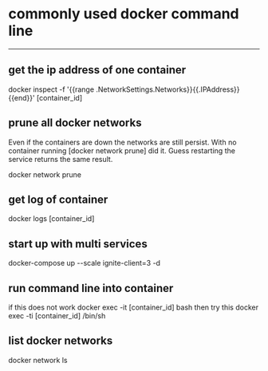 # commonly used docker command line

---
## get the ip address of one container
docker inspect -f '{{range .NetworkSettings.Networks}}{{.IPAddress}}{{end}}' [container_id]

## prune all docker networks
Even if the containers are down the networks are still persist. 
With no container running [docker network prune] did it. 
Guess restarting the service returns the same result.

docker network prune

## get log of container
docker logs [container_id]

## start up with multi services
docker-compose up --scale  ignite-client=3 -d

## run command line into container
if this does not work
docker exec -it [container_id] bash
then try this
docker exec -ti [container_id] /bin/sh

## list docker networks
docker network ls



 
